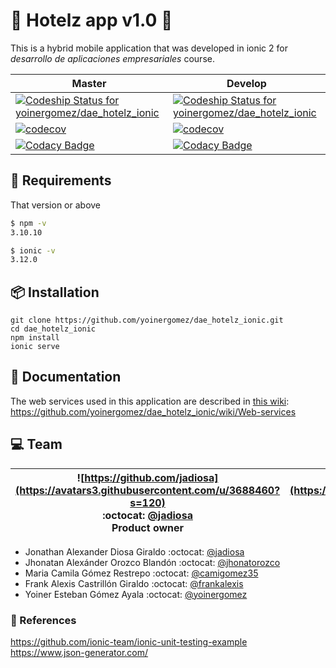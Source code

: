 # 🏨 Hotelz app v1.0 🏨
This is a hybrid mobile application that was developed in ionic 2 for _desarrollo de aplicaciones empresariales_ course.

| Master | Develop |
|--------|---------|
|   [ ![Codeship Status for yoinergomez/dae_hotelz_ionic](https://app.codeship.com/projects/f2bd8040-9dbb-0135-c2a5-3a09837b7f1f/status?branch=master)](https://app.codeship.com/projects/253346)     |       [ ![Codeship Status for yoinergomez/dae_hotelz_ionic](https://app.codeship.com/projects/f2bd8040-9dbb-0135-c2a5-3a09837b7f1f/status?branch=develop)](https://app.codeship.com/projects/253346)  |
|  [![codecov](https://codecov.io/gh/yoinergomez/dae_hotelz_ionic/branch/master/graph/badge.svg)](https://codecov.io/gh/yoinergomez/dae_hotelz_ionic)      |    [![codecov](https://codecov.io/gh/yoinergomez/dae_hotelz_ionic/branch/develop/graph/badge.svg)](https://codecov.io/gh/yoinergomez/dae_hotelz_ionic)     |
|   [![Codacy Badge](https://api.codacy.com/project/badge/Grade/6dbb9f89cafd410283555922e016aebe)](https://www.codacy.com/app/jhonatorozco/dae_hotelz_ionic?utm_source=github.com&amp;utm_medium=referral&amp;utm_content=yoinergomez/dae_hotelz_ionic&amp;utm_campaign=Badge_Grade)   |   [![Codacy Badge](https://api.codacy.com/project/badge/Grade/be80366ba69242df8f814c3ad896a437)](https://www.codacy.com/app/FrankAlexis/dae_hotelz_ionic?utm_source=github.com&amp;utm_medium=referral&amp;utm_content=yoinergomez/dae_hotelz_ionic&amp;utm_campaign=Badge_Grade)      |



## 🔧 Requirements
That version or above
```bash
$ npm -v
3.10.10

$ ionic -v
3.12.0
```

## 📦 Installation
```git
git clone https://github.com/yoinergomez/dae_hotelz_ionic.git
cd dae_hotelz_ionic
npm install
ionic serve
```

## 📝 Documentation
The web services used in this application are described in [this wiki](https://github.com/yoinergomez/dae_hotelz_ionic/wiki/Web-services):  
https://github.com/yoinergomez/dae_hotelz_ionic/wiki/Web-services


## 💻 Team

| ![https://github.com/jadiosa](https://avatars3.githubusercontent.com/u/3688460?s=120) <br/> :octocat: [@jadiosa](https://github.com/jadiosa) <br/> Product owner | ![https://github.com/jhonatorozco](https://avatars1.githubusercontent.com/u/17466352?s=120) <br/> :octocat: [@jhonatorozco](https://github.com/jhonatorozco) <br/> Developer | ![https://github.com/camigomez35](https://avatars2.githubusercontent.com/u/16061815?s=120) <br/> :octocat: [@camigomez35](https://github.com/camigomez35) <br/> Developer  | ![https://github.com/frankalexis](https://avatars3.githubusercontent.com/u/17466320?s=120) <br/> :octocat: [@frankalexis](https://github.com/frankalexis) <br/> Developer  | ![https://github.com/yoinergomez](https://avatars3.githubusercontent.com/u/14276026?s=120) <br/> :octocat: [@yoinergomez](https://github.com/yoinergomez) <br/> Developer  |
|:-:|:-:|:-:|:-:|:-:|

- Jonathan Alexander Diosa Giraldo :octocat: [@jadiosa](https://github.com/jadiosa)
- Jhonatan Alexánder Orozco Blandón :octocat: [@jhonatorozco](https://github.com/jhonatorozco)
- Maria Camila Gómez Restrepo :octocat: [@camigomez35](https://github.com/camigomez35)
- Frank Alexis Castrillón Giraldo :octocat: [@frankalexis](https://github.com/frankalexis)  
- Yoiner Esteban Gómez Ayala :octocat: [@yoinergomez](https://github.com/yoinergomez)

### 📌 References
https://github.com/ionic-team/ionic-unit-testing-example  
https://www.json-generator.com/

